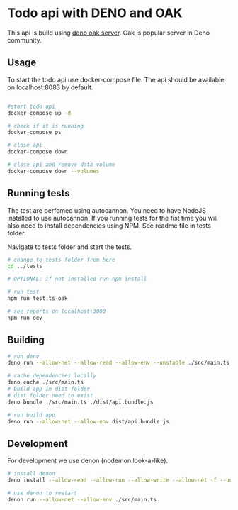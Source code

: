 # Todo api with DENO and OAK

This api is build using [deno oak server](https://deno.land/x/oak). Oak is popular server in Deno community.

## Usage

To start the todo api use docker-compose file. The api should be available on localhost:8083 by default.

```bash

#start todo api
docker-compose up -d

# check if it is running
docker-compose ps

# close api
docker-compose down

# close api and remove data volume
docker-compose down --volumes

```

## Running tests

The test are perfomed using autocannon. You need to have NodeJS installed to use autocannon. If you running tests for the fist time you will also need to install dependencies using NPM. See readme file in tests folder.

Navigate to tests folder and start the tests.

```bash
# change to tests folder from here
cd ../tests

# OPTIONAL: if not installed run npm install

# run test
npm run test:ts-oak

# see reports on localhost:3000
npm run dev
```

## Building

```bash
# run deno
deno run --allow-net --allow-read --allow-env --unstable ./src/main.ts

# cache dependencies locally
deno cache ./src/main.ts
# build app in dist folder
# dist folder need to exist
deno bundle ./src/main.ts ./dist/api.bundle.js

# run build app
deno run --allow-net --allow-env dist/api.bundle.js
```

## Development

For development we use denon (nodemon look-a-like).

```bash
# install denon
deno install --allow-read --allow-run --allow-write --allow-net -f --unstable https://deno.land/x/denon@2.3.0/denon.ts

# use denon to restart
denon run --allow-net --allow-env ./src/main.ts

```
